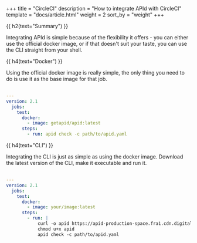 +++
title = "CircleCI"
description = "How to integrate APId with CircleCI"
template = "docs/article.html"
weight = 2
sort_by = "weight"
+++

{{ h2(text="Summary") }}

Integrating APId is simple because of the flexibility it offers - you can either use the official docker image, or if that doesn't suit your taste, 
you can use the CLI straight from your shell.

{{ h4(text="Docker") }}

Using the official docker image is really simple, the only thing you need to do is use it as the base image for that job.
<br><br>
```yaml
---
version: 2.1
  jobs:
    test:
      docker: 
        - image: getapid/apid:latest
      steps:
        - run: apid check -c path/to/apid.yaml
```

{{ h4(text="CLI") }}

Integrating the CLI is just as simple as using the docker image. Download the latest version of the CLI, make it executable and run it.
<br><br>
```yaml
---
version: 2.1
  jobs:
    test:
      docker: 
        - image: your/image:latest
      steps:
        - run: |
            curl -o apid https://apid-production-space.fra1.cdn.digitaloceanspaces.com/cli/latest/apid-latest-linux-amd64
            chmod u+x apid
            apid check -c path/to/apid.yaml
```
